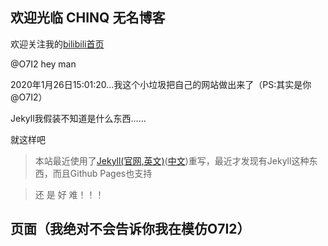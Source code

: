 ## 欢迎光临   CHINQ 无名博客
欢迎关注我的[bilibili首页](https://space.bilibili.com/341532844)
  
  
@O7I2 hey man


2020年1月26日15:01:20...我这个小垃圾把自己的网站做出来了（PS:其实是你@O7I2）

Jekyll我假装不知道是什么东西......
 
 就这样吧

> 本站最近使用了<a href="https://jekyllrb.com/" target="_blank">Jekyll(官网,英文)</a>(<a href="https://jekyllcn.com" target="_blank">中文</a>)重写，最近才发现有Jekyll这种东西，而且Github Pages也支持<br /> 

>还 是 好 难！！！
## 页面（我绝对不会告诉你我在模仿O7I2）

